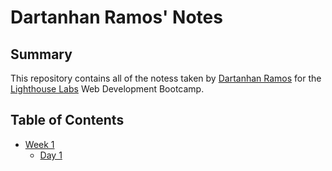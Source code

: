 # Dartanhan Ramos' Notes

## Summary
This repository contains all of the notess taken by [Dartanhan Ramos](https://github.com/dartRamos) for the [Lighthouse Labs](https://www.lighthouselabs.ca/en/toronto) Web Development Bootcamp.

## Table of Contents
- [Week 1](Week_1/)
  - [Day 1](Day_1/)
